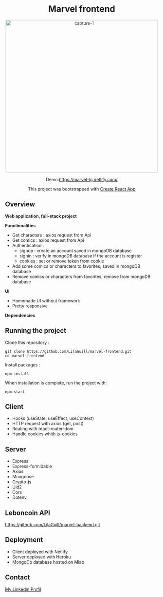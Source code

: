 <h1 align="center">Marvel frontend</h1>

<p align="center">
  <img width="500" src="https://github.com/LilaGuill/marvel-frontend/blob/master/public/screen.png" alt="capture-1">
</p>

<p align="center">
  Demo:<a href="https://marvel-lg.netlify.com/" target="_blank">https://marvel-lg.netlify.com/</a>
</p>
<p align="center">
 This project was bootstrapped with <a href=https://github.com/facebook/create-react-app. target="_blank">Create React App</a>
</p>

## Overview

**Web application, full-stack project**

**Functionalities**

- Get characters : axios request from Api
- Get comics : axios request from Api
- Authentication :
  - signup : create an account saved in mongoDB database
  - signin : verify in mongoDB database if the account is register
  - cookies : set or remove token from cookie
- Add some comics or characters to favorites, saved in mongoDB database
- Remove comics or characters from favorites, remove from mongoDB database

**UI**

- Homemade UI without framework
- Pretty responsive

**Dependencies**

## Running the project

Clone this repository :

```
git clone https://github.com/LilaGuill/marvel-frontend.git
cd marvel-frontend
```

Install packages :

```
npm install
```

When installation is complete, run the project with:

```
npm start
```

## Client

- Hooks (useState, useEffect, useContext)
- HTTP request with axios (get, post)
- Routing with react-router-dom
- Handle cookies whith js-cookies

## Server

- Express
- Express-formidable
- Axios
- Mongoose
- Crypto-js
- Uid2
- Cors
- Dotenv

## Leboncoin API

<a href="https://github.com/LilaGuill/marvel-backend.git">https://github.com/LilaGuill/marvel-backend.git</a>

## Deployment

- Client deployed with Netlify
- Server deployed with Heroku
- MongoDb database hosted on Mlab

## Contact

<a href="https://www.linkedin.com/in/lila-guillermic-66542476/" target="_blank">My Linkedin Profil</a>
